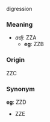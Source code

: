 digression
### Meaning
+ _adj_: ZZA
	+ __eg__: ZZB

### Origin

ZZC

### Synonym

__eg__: ZZD

+ ZZE


